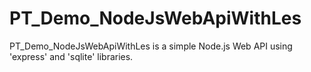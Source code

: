 # PT_Demo_NodeJsWebApiWithLes

PT_Demo_NodeJsWebApiWithLes is a simple Node.js Web API using 'express' and 'sqlite' libraries.
